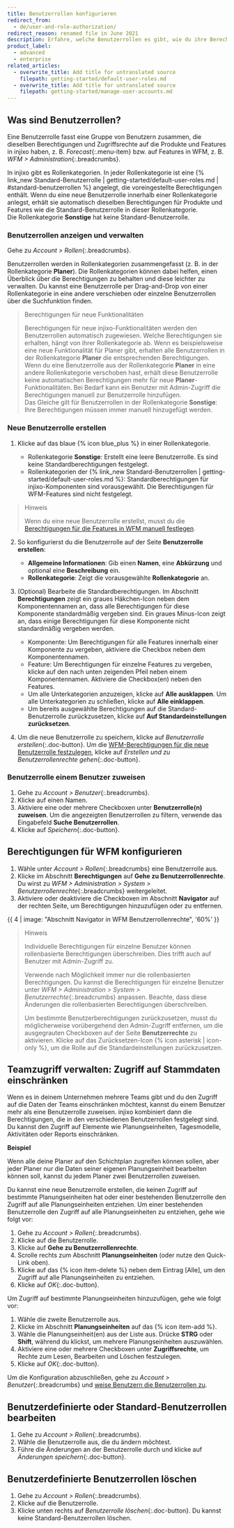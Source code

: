 ```yaml
---
title: Benutzerrollen konfigurieren
redirect_from:
  - de/user-and-role-authorization/
redirect_reason: renamed file in June 2021
description: Erfahre, welche Benutzerrollen es gibt, wie du ihre Berechtigungen änderst, neue Benutzerrollen erstellst und Benutzern Rollen zuweist.
product_label:
  - advanced
  - enterprise
related_articles:
  - overwrite_title: Add title for untranslated source
    filepath: getting-started/default-user-roles.md
  - overwrite_title: Add title for untranslated source
    filepath: getting-started/manage-user-accounts.md
---
```


## Was sind Benutzerrollen?

Eine Benutzerrolle fasst eine Gruppe von Benutzern zusammen, die dieselben Berechtigungen und Zugriffsrechte auf die Produkte und Features in injixo haben, z.&nbsp;B. _Forecast_{:.menu-item} bzw. auf Features in WFM, z.&nbsp;B. _WFM > Administration_{:.breadcrumbs}.

In injixo gibt es Rollenkategorien. In jeder Rollenkategorie ist eine {% link_new Standard-Benutzerrolle | getting-started/default-user-roles.md | #standard-benutzerrollen %} angelegt, die voreingestellte Berechtigungen enthält. Wenn du eine neue Benutzerrolle innerhalb einer Rollenkategorie anlegst, erhält sie automatisch dieselben Berechtigungen für Produkte und Features wie die Standard-Benutzerrolle in dieser Rollenkategorie.<br>
Die Rollenkategorie **Sonstige** hat keine Standard-Benutzerrolle.

### Benutzerrollen anzeigen und verwalten

Gehe zu _Account > Rollen_{:.breadcrumbs}.

   Benutzerrollen werden in Rollenkategorien zusammengefasst (z.&nbsp;B. in der Rollenkategorie **Planer**). Die Rollenkategorien können dabei helfen, einen Überblick über die Berechtigungen zu behalten und diese leichter zu verwalten. Du kannst eine Benutzerrolle per Drag-and-Drop von einer Rollenkategorie in eine andere verschieben oder einzelne Benutzerrollen über die Suchfunktion finden.
   
   > Berechtigungen für neue Funktionalitäten 
   >   
   > Berechtigungen für neue injixo-Funktionalitäten werden den Benutzerrollen automatisch zugewiesen. Welche Berechtigungen sie erhalten, hängt von ihrer Rollenkategorie ab. Wenn es beispielsweise eine neue Funktionalität für Planer gibt, erhalten alle Benutzerrollen in der Rollenkategorie **Planer** die entsprechenden Berechtigungen. Wenn du eine Benutzerrolle aus der Rollenkategorie **Planer** in eine andere Rollenkategorie verschoben hast, erhält diese Benutzerrolle keine automatischen Berechtigungen mehr für neue **Planer**-Funktionalitäten. Bei Bedarf kann ein Benutzer mit Admin-Zugriff die Berechtigungen manuell zur Benutzerrolle hinzufügen.<br> Das Gleiche gilt für Benutzerrollen in der Rollenkategorie **Sonstige**: Ihre Berechtigungen müssen immer manuell hinzugefügt werden.

### Neue Benutzerrolle erstellen

1. Klicke auf das blaue {% icon blue_plus %} in einer Rollenkategorie.

   - Rollenkategorie **Sonstige**: Erstellt eine leere Benutzerrolle. Es sind keine Standardberechtigungen festgelegt.
   - Rollenkategorien der {% link_new Standard-Benutzerrollen | getting-started/default-user-roles.md %}: Standardberechtigungen für injixo-Komponenten sind vorausgewählt. Die Berechtigungen für WFM-Features sind nicht festgelegt.
  > Hinweis
  >
  > Wenn du eine neue Benutzerrolle erstellst, musst du die [Berechtigungen für die Features in WFM manuell festlegen](#berechtigungen-für-wfm-konfigurieren).

2. So konfigurierst du die Benutzerrolle auf der Seite **Benutzerrolle erstellen**:

   - **Allgemeine Informationen**: Gib einen **Namen**, eine **Abkürzung** und optional eine **Beschreibung** ein.
   - **Rollenkategorie**: Zeigt die vorausgewählte **Rollenkategorie** an.

3. (Optional) Bearbeite die Standardberechtigungen. Im Abschnitt **Berechtigungen** zeigt ein graues Häkchen-Icon neben dem Komponentennamen an, dass alle Berechtigungen für diese Komponente standardmäßig vergeben sind. Ein graues Minus-Icon zeigt an, dass einige Berechtigungen für diese Komponente nicht standardmäßig vergeben werden.
   - Komponente: Um Berechtigungen für alle Features innerhalb einer Komponente zu vergeben, aktiviere die Checkbox neben dem Komponentennamen.
   - Feature: Um Berechtigungen für einzelne Features zu vergeben, klicke auf den nach unten zeigenden Pfeil neben einem Komponentennamen. Aktiviere die Checkbox(en) neben den Features.
   - Um alle Unterkategorien anzuzeigen, klicke auf **Alle ausklappen**. Um alle Unterkategorien zu schließen, klicke auf **Alle einklappen**.
   - Um bereits ausgewählte Berechtigungen auf die Standard-Benutzerrolle zurückzusetzen, klicke auf **Auf Standardeinstellungen zurücksetzen**.
4. Um die neue Benutzerrolle zu speichern, klicke auf _Benutzerrolle erstellen_{:.doc-button}. Um die [WFM-Berechtigungen für die neue Benutzerrolle festzulegen](#berechtigungen-für-wfm-konfigurieren), klicke auf _Erstellen und zu Benutzerrollenrechte gehen_{:.doc-button}.

### Benutzerrolle einem Benutzer zuweisen

1. Gehe zu _Account > Benutzer_{:.breadcrumbs}.
2. Klicke auf einen Namen.
3. Aktiviere eine oder mehrere Checkboxen unter **Benutzerrolle(n) zuweisen**. Um die angezeigten Benutzerrollen zu filtern, verwende das Eingabefeld **Suche Benutzerrollen**.
4. Klicke auf _Speichern_{:.doc-button}.

## Berechtigungen für WFM konfigurieren

1. Wähle unter _Account > Rollen_{:.breadcrumbs} eine Benutzerrolle aus.
2. Klicke im Abschnitt **Berechtigungen** auf **Gehe zu Benutzerrollenrechte**.  
   Du wirst zu _WFM > Administration > System > Benutzerrollenrechte_{:.breadcrumbs} weitergeleitet.
3. Aktiviere oder deaktiviere die Checkboxen im Abschnitt **Navigator** auf der rechten Seite, um Berechtigungen hinzuzufügen oder zu entfernen.

{{ 4 | image: "Abschnitt Navigator in WFM Benutzerrollenrechte", '60%' }}

> Hinweis
>
> Individuelle Berechtigungen für einzelne Benutzer können rollenbasierte Berechtigungen überschreiben. Dies trifft auch auf Benutzer mit Admin-Zugriff zu.
>
> Verwende nach Möglichkeit immer nur die rollenbasierten Berechtigungen. Du kannst die Berechtigungen für einzelne Benutzer unter _WFM > Administration > System > Benutzerrechte_{:.breadcrumbs} anpassen. Beachte, dass diese Änderungen die rollenbasierten Berechtigungen überschreiben. 
>
> Um bestimmte Benutzerberechtigungen zurückzusetzen, musst du möglicherweise vorübergehend den Admin-Zugriff entfernen, um die ausgegrauten Checkboxen auf der Seite **Benutzerrechte** zu aktivieren. Klicke auf das Zurücksetzen-Icon {% icon asterisk | icon-only %}, um die Rolle auf die Standardeinstellungen zurückzusetzen.

## Teamzugriff verwalten: Zugriff auf Stammdaten einschränken

Wenn es in deinem Unternehmen mehrere Teams gibt und du den Zugriff auf die Daten der Teams einschränken möchtest, kannst du einem Benutzer mehr als eine Benutzerrolle zuweisen. injixo kombiniert dann die Berechtigungen, die in den verschiedenen Benutzerrollen festgelegt sind. Du kannst den Zugriff auf Elemente wie Planungseinheiten, Tagesmodelle, Aktivitäten oder Reports einschränken.

**Beispiel**

Wenn alle deine Planer auf den Schichtplan zugreifen können sollen, aber jeder Planer nur die Daten seiner eigenen Planungseinheit bearbeiten können soll, kannst du jedem Planer zwei Benutzerrollen zuweisen.

Du kannst eine neue Benutzerrolle erstellen, die keinen Zugriff auf bestimmte Planungseinheiten hat oder einer bestehenden Benutzerrolle den Zugriff auf alle Planungseinheiten entziehen. Um einer bestehenden Benutzerrolle den Zugriff auf alle Planungseinheiten zu entziehen, gehe wie folgt vor:

1. Gehe zu _Account > Rollen_{:.breadcrumbs}.
2. Klicke auf die Benutzerrolle.
3. Klicke auf **Gehe zu Benutzerrollenrechte**.
4. Scrolle rechts zum Abschnitt **Planungseinheiten** (oder nutze den Quick-Link oben).
5. Klicke auf das {% icon item-delete %} neben dem Eintrag [Alle], um den Zugriff auf alle Planungseinheiten zu entziehen.
6. Klicke auf _OK_{:.doc-button}.

Um Zugriff auf bestimmte Planungseinheiten hinzuzufügen, gehe wie folgt vor:

1. Wähle die zweite Benutzerrolle aus.
2. Klicke im Abschnitt **Planungseinheiten** auf das {% icon item-add %}.
3. Wähle die Planungseinheit(en) aus der Liste aus. Drücke **STRG** oder **Shift**, während du klickst, um mehrere Planungseinheiten auszuwählen.
4. Aktiviere eine oder mehrere Checkboxen unter **Zugriffsrechte**, um Rechte zum Lesen, Bearbeiten und Löschen festzulegen.
5. Klicke auf _OK_{:.doc-button}.

Um die Konfiguration abzuschließen, gehe zu _Account > Benutzer_{:.breadcrumbs} und [weise Benutzern die Benutzerrollen zu](#benutzerrolle-einem-benutzer-zuweisen).

## Benutzerdefinierte oder Standard-Benutzerrollen bearbeiten

1. Gehe zu _Account > Rollen_{:.breadcrumbs}.
2. Wähle die Benutzerrolle aus, die du ändern möchtest.
3. Führe die Änderungen an der Benutzerrolle durch und klicke auf _Änderungen speichern_{:.doc-button}.

## Benutzerdefinierte Benutzerrollen löschen

1. Gehe zu _Account > Rollen_{:.breadcrumbs}.
2. Klicke auf die Benutzerrolle.
3. Klicke unten rechts auf _Benutzerrolle löschen_{:.doc-button}. Du kannst keine Standard-Benutzerrollen löschen.
